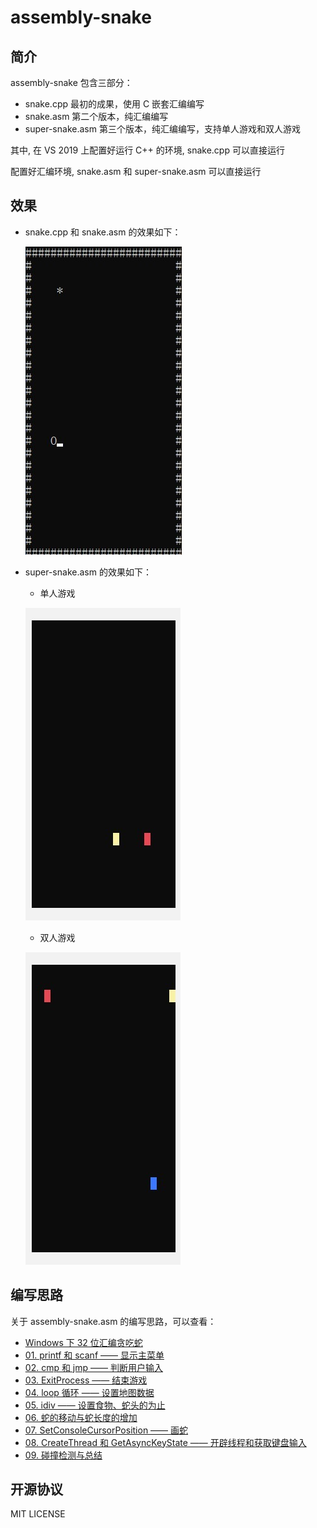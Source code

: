 # assembly-snake

## 简介

assembly-snake 包含三部分：

* snake.cpp
  最初的成果，使用 C 嵌套汇编编写
* snake.asm
  第二个版本，纯汇编编写
* super-snake.asm
  第三个版本，纯汇编编写，支持单人游戏和双人游戏
  
其中, 在 VS 2019 上配置好运行 C++ 的环境, snake.cpp 可以直接运行

配置好汇编环境, snake.asm 和 super-snake.asm 可以直接运行

## 效果

* snake.cpp 和 snake.asm 的效果如下：
  
  ![](./img/snake.jpg)
  
* super-snake.asm 的效果如下：

  * 单人游戏
  
  ![](./img/single-play.jpg)
  
  * 双人游戏

  ![](./img/double-play.jpg)
  
## 编写思路
  
关于 assembly-snake.asm 的编写思路，可以查看：

* [Windows 下 32 位汇编贪吃蛇](http://layfolk.ltd/detail?id=10)
* [01. printf 和 scanf —— 显示主菜单](http://layfolk.ltd/detail?id=15)
* [02. cmp 和 jmp —— 判断用户输入](http://layfolk.ltd/detail?id=19)
* [03. ExitProcess —— 结束游戏](http://layfolk.ltd/detail?id=20)
* [04. loop 循环 —— 设置地图数据](http://layfolk.ltd/detail?id=21)
* [05. idiv —— 设置食物、蛇头的为止](http://layfolk.ltd/detail?id=26)
* [06. 蛇的移动与蛇长度的增加](http://layfolk.ltd/detail?id=27)
* [07. SetConsoleCursorPosition —— 画蛇](http://layfolk.ltd/detail?id=28)
* [08. CreateThread 和 GetAsyncKeyState —— 开辟线程和获取键盘输入](http://layfolk.ltd/detail?id=29)
* [09. 碰撞检测与总结](http://layfolk.ltd/detail?id=30)

## 开源协议

MIT LICENSE

